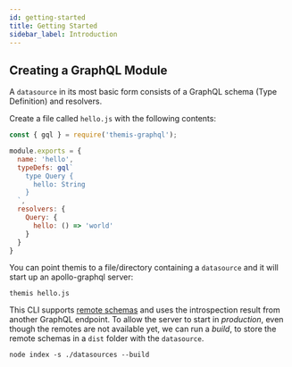 ```yaml
---
id: getting-started
title: Getting Started
sidebar_label: Introduction
---
```


## Creating a GraphQL Module
A `datasource` in its most basic form consists of a GraphQL schema (Type Definition) and resolvers.

Create a file called `hello.js` with the following contents:
```js
const { gql } = require('themis-graphql');

module.exports = {
  name: 'hello',
  typeDefs: gql`
    type Query {
      hello: String
    }
  `,
  resolvers: {
    Query: {
      hello: () => 'world'
    }
  }
}
```

You can point themis to a file/directory containing a `datasource` and it will start up an apollo-graphql server:
```
themis hello.js
```

This CLI supports [remote schemas](https://www.apollographql.com/docs/graphql-tools/remote-schemas.html) and uses the introspection result from another GraphQL endpoint. To allow the server to start in _production_, even though the remotes are not available yet, we can run a _build_, to store the remote schemas in a `dist` folder with the `datasource`.
```
node index -s ./datasources --build
```